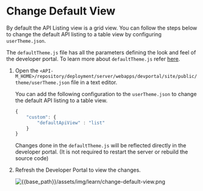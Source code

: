 # Change Default View

By default the API Listing view is a grid view. You can follow the steps below to change the default API listing to a table view by configuring `userTheme.json`.

The `defaultTheme.js` file has all the parameters defining the look and feel of the developer portal. To learn more about `defaultTheme.js` refer [here]({{base_path}}/reference/customize-product/customizations/customizing-the-developer-portal/overriding-developer-portal-theme/#global-theming).

1. Open the `<API-M_HOME>/repository/deployment/server/webapps/devportal/site/public/theme/userTheme.json` file in a text editor.

    You can add the following configuration to the `userTheme.json` to change the default API listing to a table view.

    ```js
    {
        "custom": {
            "defaultApiView" : "list"
        }
    }
    ```

    Changes done in the `defaultTheme.js` will be reflected directly in the developer portal. (It is not required to restart the server or rebuild the source code) 

2. Refresh the Developer Portal to view the changes.

    ![{{base_path}}/assets/img/learn/change-default-view.png]({{base_path}}/assets/img/learn/change-default-view.png)
